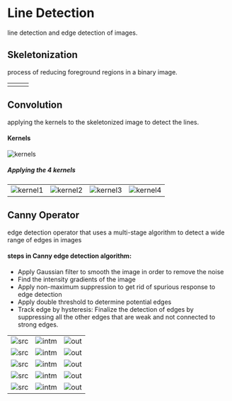 # Line Detection
line detection and edge detection of images.

## Skeletonization
process of reducing foreground regions in a binary image.
<table>
<tr>
<td><img src="https://github.com/heshanera/lineDetection/blob/master/imgs/inputImages/lines.gif" alt="" > </td>
<td><img src="https://github.com/heshanera/lineDetection/blob/master/imgs/arw.png" alt="" > </td>
<td><img src="https://github.com/heshanera/lineDetection/blob/master/imgs/skdtest1.png" alt="" > </td>
</tr>
</table>

## Convolution
applying the kernels to the skeletonized image to detect the lines.

#### Kernels
![kernels](https://github.com/heshanera/lineDetection/blob/master/imgs/kernels.png)

##### Applying the 4 kernels
<table>
<tr>
<td><img src="https://github.com/heshanera/lineDetection/blob/master/imgs/result1.png" alt="kernel1" > </td>
<td><img src="https://github.com/heshanera/lineDetection/blob/master/imgs/result2.png" alt="kernel2" > </td>
<td><img src="https://github.com/heshanera/lineDetection/blob/master/imgs/result3.png" alt="kernel3" > </td>
<td><img src="https://github.com/heshanera/lineDetection/blob/master/imgs/result4.png" alt="kernel4" > </td>
</tr>
</table>

## Canny Operator
edge detection operator that uses a multi-stage algorithm to detect a wide range of edges in images

#### steps in Canny edge detection algorithm:
- Apply Gaussian filter to smooth the image in order to remove the noise
- Find the intensity gradients of the image
- Apply non-maximum suppression to get rid of spurious response to edge detection
- Apply double threshold to determine potential edges
- Track edge by hysteresis: Finalize the detection of edges by suppressing all the other edges that are weak and not connected to strong edges.

<table>

<tr>
<td>
 <img src="https://github.com/heshanera/lineDetection/blob/master/imgs/inputImages/i1.gif" alt="src" >
</td>
<td>
 <img src="https://github.com/heshanera/lineDetection/blob/master/imgs/cannyIntOut1.png" alt="intm">
</td>
<td>
 <img src="https://github.com/heshanera/lineDetection/blob/master/imgs/cannyOut1.png" alt="out">
</td>
</tr>

<tr>
<td>
 <img src="https://github.com/heshanera/lineDetection/blob/master/imgs/inputImages/i2.gif" alt="src" >
</td>
<td>
 <img src="https://github.com/heshanera/lineDetection/blob/master/imgs/cannyIntOut2.png" alt="intm">
</td>
<td>
 <img src="https://github.com/heshanera/lineDetection/blob/master/imgs/cannyOut2.png" alt="out">
</td>
</tr>

<tr>
<td>
 <img src="https://github.com/heshanera/lineDetection/blob/master/imgs/inputImages/i3.gif" alt="src" >
</td>
<td>
 <img src="https://github.com/heshanera/lineDetection/blob/master/imgs/cannyIntOut3.png" alt="intm">
</td>
<td>
 <img src="https://github.com/heshanera/lineDetection/blob/master/imgs/cannyOut3.png" alt="out">
</td>
</tr>

<tr>
<td>
 <img src="https://github.com/heshanera/lineDetection/blob/master/imgs/inputImages/i4.gif" alt="src" >
</td>
<td>
 <img src="https://github.com/heshanera/lineDetection/blob/master/imgs/cannyIntOut4.png" alt="intm">
</td>
<td>
 <img src="https://github.com/heshanera/lineDetection/blob/master/imgs/cannyOut4.png" alt="out">
</td>
</tr>

<tr>
<td>
 <img src="https://github.com/heshanera/lineDetection/blob/master/imgs/inputImages/i5.gif" alt="src" >
</td>
<td>
 <img src="https://github.com/heshanera/lineDetection/blob/master/imgs/cannyIntOut5.png" alt="intm">
</td>
<td>
 <img src="https://github.com/heshanera/lineDetection/blob/master/imgs/cannyOut5.png" alt="out">
</td>
</tr>

</table>
